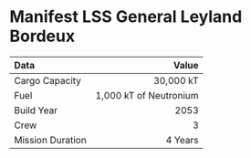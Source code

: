 # Manifest LSS General Leyland Bordeux

| Data | Value |
|:---- | -----:|
| Cargo Capacity | 30,000 kT |
| Fuel | 1,000 kT of Neutronium |
| Build Year | 2053 |
| Crew | 3 |
| Mission Duration | 4 Years |
